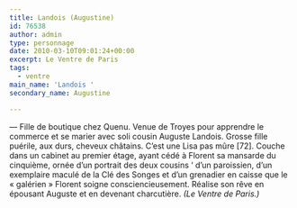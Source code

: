 ```yaml
---
title: Landois (Augustine)
id: 76538
author: admin
type: personnage
date: 2010-03-10T09:01:24+00:00
excerpt: Le Ventre de Paris
tags:
  - ventre
main_name: 'Landois '
secondary_name: Augustine

---
```

— Fille de boutique chez Quenu. Venue de Troyes pour apprendre le commerce et se marier avec soli cousin Auguste Landois. Grosse fille puérile, aux durs, cheveux châtains. C&rsquo;est une Lisa pas mûre [72]. Couche dans un cabinet au premier étage, ayant cédé à Florent sa mansarde du cinquième, ornée d&rsquo;un portrait des deux cousins &lsquo; d&rsquo;un paroissien, d&rsquo;un exemplaire maculé de la Clé des Songes et d&rsquo;un grenadier en caisse que le « galérien » Florent soigne consciencieusement. Réalise son rêve en épousant Auguste et en devenant charcutière. _(Le Ventre de Paris.)_
